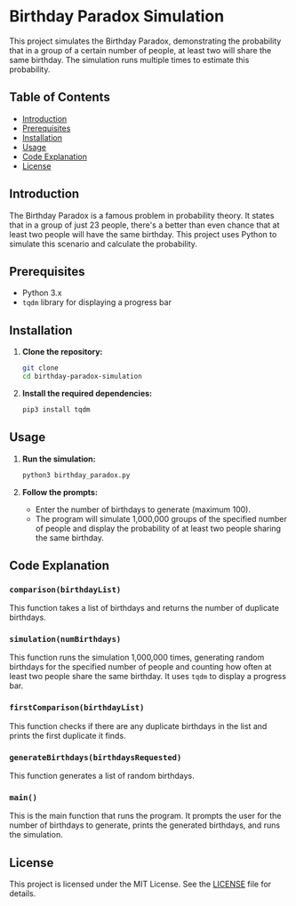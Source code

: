 # Birthday Paradox Simulation

This project simulates the Birthday Paradox, demonstrating the probability that in a group of a certain number of people, at least two will share the same birthday. The simulation runs multiple times to estimate this probability.

## Table of Contents
- [Introduction](#introduction)
- [Prerequisites](#prerequisites)
- [Installation](#installation)
- [Usage](#usage)
- [Code Explanation](#code-explanation)
- [License](#license)

## Introduction

The Birthday Paradox is a famous problem in probability theory. It states that in a group of just 23 people, there's a better than even chance that at least two people will have the same birthday. This project uses Python to simulate this scenario and calculate the probability.

## Prerequisites

- Python 3.x
- `tqdm` library for displaying a progress bar

## Installation

1. **Clone the repository:**
    ```sh
    git clone 
    cd birthday-paradox-simulation
    ```

2. **Install the required dependencies:**
    ```sh
    pip3 install tqdm
    ```

## Usage

1. **Run the simulation:**
    ```sh
    python3 birthday_paradox.py
    ```

2. **Follow the prompts:**
    - Enter the number of birthdays to generate (maximum 100).
    - The program will simulate 1,000,000 groups of the specified number of people and display the probability of at least two people sharing the same birthday.

## Code Explanation

### `comparison(birthdayList)`

This function takes a list of birthdays and returns the number of duplicate birthdays.

### `simulation(numBirthdays)`

This function runs the simulation 1,000,000 times, generating random birthdays for the specified number of people and counting how often at least two people share the same birthday. It uses `tqdm` to display a progress bar.

### `firstComparison(birthdayList)`

This function checks if there are any duplicate birthdays in the list and prints the first duplicate it finds.

### `generateBirthdays(birthdaysRequested)`

This function generates a list of random birthdays.

### `main()`

This is the main function that runs the program. It prompts the user for the number of birthdays to generate, prints the generated birthdays, and runs the simulation.

## License

This project is licensed under the MIT License. See the [LICENSE](LICENSE) file for details.
